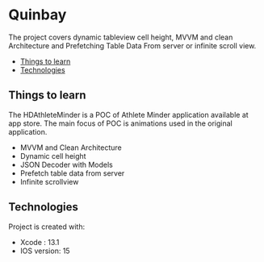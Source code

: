 # Quinbay
The project covers dynamic tableview cell height, MVVM and clean Architecture and Prefetching Table Data From server or infinite scroll view.

* [Things to learn](#things-to-learn)
* [Technologies](#technologies)


## Things to learn
The HDAthleteMinder is a POC of Athlete Minder application available at app store. The main focus of POC is animations used in the original application. 
* MVVM and Clean Architecture
* Dynamic cell height
* JSON Decoder with Models
* Prefetch table data from server
* Infinite scrollview

    
## Technologies
Project is created with:
* Xcode : 13.1
* IOS version: 15


